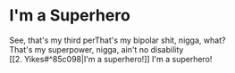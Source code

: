 # I'm a Superhero

See, that's my third perThat's my bipolar shit, nigga, what?  
That's my superpower, nigga, ain't no disability  
[[2. Yikes#^85c098|I'm a superhero!]] I'm a superhero!
